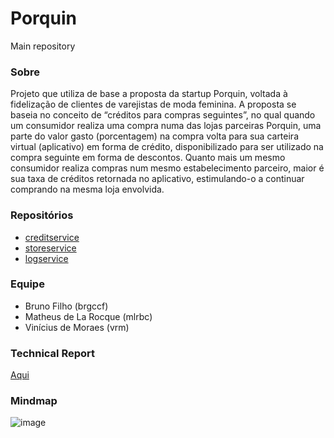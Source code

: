 # Porquin
Main repository

### Sobre

Projeto que utiliza de base a proposta da startup Porquin, voltada à fidelização de
clientes de varejistas de moda feminina. A proposta se baseia no conceito de “créditos para
compras seguintes”, no qual quando um consumidor realiza uma compra numa das lojas
parceiras Porquin, uma parte do valor gasto (porcentagem) na compra volta para sua
carteira virtual (aplicativo) em forma de crédito, disponibilizado para ser utilizado na compra
seguinte em forma de descontos. Quanto mais um mesmo consumidor realiza compras num
mesmo estabelecimento parceiro, maior é sua taxa de créditos retornada no aplicativo,
estimulando-o a continuar comprando na mesma loja envolvida.


### Repositórios

* [creditservice](https://github.com/if1007-pqn/creditService)
* [storeservice](https://github.com/if1007-pqn/storeService)
* [logservice](https://github.com/if1007-pqn/logservice)


### Equipe
* Bruno Filho (brgccf)
* Matheus de La Rocque (mlrbc)
* Vinícius de Moraes (vrm)

### Technical Report

[Aqui](https://docs.google.com/document/d/1gqsYG4S3HsR_eC-S7-NufCkqJpvoSB5yCnDU9oFeA9E/)

### Mindmap

![image](https://user-images.githubusercontent.com/17213356/39729503-99882130-5232-11e8-9177-52307c16fcf9.png)

